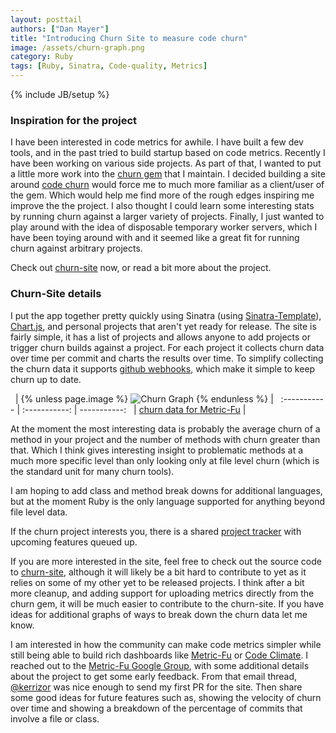 ```yaml
---
layout: posttail
authors: ["Dan Mayer"]
title: "Introducing Churn Site to measure code churn"
image: /assets/churn-graph.png
category: Ruby
tags: [Ruby, Sinatra, Code-quality, Metrics]
---
```

{% include JB/setup %}

### Inspiration for the project

I have been interested in code metrics for awhile. I have built a few dev tools, and in the past tried to build startup based on code metrics. Recently I have been working on various side projects. As part of that, I wanted to put a little more work into the [churn gem](https://github.com/danmayer/churn) that I maintain. I decided building a site around [code churn](http://churn.picoappz.com/about) would force me to much more familiar as a client/user of the gem. Which would help me find more of the rough edges inspiring me improve the the project. I also thought I could learn some interesting stats by running churn against a larger variety of projects. Finally, I just wanted to play around with the idea of disposable temporary worker servers, which I have been toying around with and it seemed like a great fit for running churn against arbitrary projects.

Check out [churn-site](http://churn.picoappz.com) now, or read a bit more about the project.

### Churn-Site details

I put the app together pretty quickly using Sinatra (using [Sinatra-Template](http://mayerdan.com/ruby/2013/08/20/fast-prototyping-with-sinatra/)), [Chart.js](http://www.chartjs.org/), and personal projects that aren't yet ready for release. The site is fairly simple, it has a list of projects and allows anyone to add projects or trigger churn builds against a project. For each project it collects churn data over time per commit and charts the results over time. To simplify collecting the churn data it supports [github webhooks](http://churn.picoappz.com/instructions), which make it simple to keep churn up to date.



&nbsp; | {% unless page.image %}
![Churn Graph](/assets/churn-graph.png)
{% endunless %} | &nbsp;
:----------- | :-----------: | -----------:
&nbsp;         | [churn data for Metric-Fu](http://churn.picoappz.com/metricfu/metric_fu)         | &nbsp; 


At the moment the most interesting data is probably the average churn of a method in your project and the number of methods with churn greater than that. Which I think gives interesting insight to problematic methods at a much more specific level than only looking only at file level churn (which is the standard unit for many churn tools).

I am hoping to add class and method break downs for additional languages, but at the moment Ruby is the only language supported for anything beyond file level data.

If the churn project interests you, there is a shared [project tracker](https://waffle.io/danmayer/churn) with upcoming features queued up.

If you are more interested in the site, feel free to check out the source code to [churn-site](https://github.com/danmayer/churn-site), although it will likely be a bit hard to contribute to yet as it relies on some of my other yet to be released projects. I think after a bit more cleanup, and adding support for uploading metrics directly from the churn gem, it will be much easier to contribute to the churn-site.
If you have ideas for additional graphs of ways to break down the churn data let me know. 

I am interested in how the community can make code metrics simpler while still being able to build rich dashboards like [Metric-Fu](http://metric-fu.rubyforge.org/) or [Code Climate](https://codeclimate.com/). I reached out to the [Metric-Fu Google Group](https://groups.google.com/forum/#!topic/metric_fu/LgI8js5rZ18), with some additional details about the project to get some early feedback. From that email thread, [@kerrizor](http://twitter.com/kerrizor) was nice enough to send my first PR for the site. Then share some good ideas for future features such as, showing the velocity of churn over time and showing a breakdown of the percentage of commits that involve a file or class.
